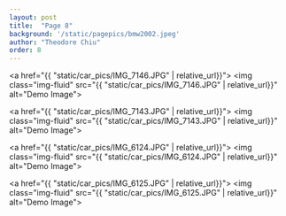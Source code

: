 ```yaml
---
layout: post
title:  "Page 8"
background: '/static/pagepics/bmw2002.jpeg'
author: "Theodore Chiu"
order: 8
---
```


<a href="{{ "static/car_pics/IMG_7146.JPG" | relative_url}}">
	<img class="img-fluid" src="{{ "static/car_pics/IMG_7146.JPG" | relative_url}}" alt="Demo Image">
</a>

<a href="{{ "static/car_pics/IMG_7143.JPG" | relative_url}}">
	<img class="img-fluid" src="{{ "static/car_pics/IMG_7143.JPG" | relative_url}}" alt="Demo Image">
</a>

<a href="{{ "static/car_pics/IMG_6124.JPG" | relative_url}}">
	<img class="img-fluid" src="{{ "static/car_pics/IMG_6124.JPG" | relative_url}}" alt="Demo Image">
</a>

<a href="{{ "static/car_pics/IMG_6125.JPG" | relative_url}}">
	<img class="img-fluid" src="{{ "static/car_pics/IMG_6125.JPG" | relative_url}}" alt="Demo Image">
</a>

